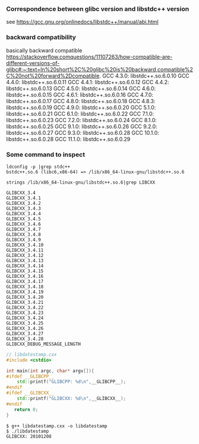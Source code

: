 ### Correspondence between glibc version and libstdc++ version
see https://gcc.gnu.org/onlinedocs/libstdc++/manual/abi.html


### backward compatibility
basically backward compatible
https://stackoverflow.comquestions/11107263/how-compatible-are-different-versions-of-glibc#:~:text=In%20short%2C%20glibc%20is%20backward,compatible%2C%20not%20forward%2Dcompatible.
GCC 4.3.0: libstdc++.so.6.0.10
GCC 4.4.0: libstdc++.so.6.0.11
GCC 4.4.1: libstdc++.so.6.0.12
GCC 4.4.2: libstdc++.so.6.0.13
GCC 4.5.0: libstdc++.so.6.0.14
GCC 4.6.0: libstdc++.so.6.0.15
GCC 4.6.1: libstdc++.so.6.0.16
GCC 4.7.0: libstdc++.so.6.0.17
GCC 4.8.0: libstdc++.so.6.0.18
GCC 4.8.3: libstdc++.so.6.0.19
GCC 4.9.0: libstdc++.so.6.0.20
GCC 5.1.0: libstdc++.so.6.0.21
GCC 6.1.0: libstdc++.so.6.0.22
GCC 7.1.0: libstdc++.so.6.0.23
GCC 7.2.0: libstdc++.so.6.0.24
GCC 8.1.0: libstdc++.so.6.0.25
GCC 9.1.0: libstdc++.so.6.0.26
GCC 9.2.0: libstdc++.so.6.0.27
GCC 9.3.0: libstdc++.so.6.0.28
GCC 10.1.0: libstdc++.so.6.0.28
GCC 11.1.0: libstdc++.so.6.0.29

### Some command to inspect

```
ldconfig -p |grep stdc++
bstdc++.so.6 (libc6,x86-64) => /lib/x86_64-linux-gnu/libstdc++.so.6
```

```
strings /lib/x86_64-linux-gnu/libstdc++.so.6|grep LIBCXX

GLIBCXX_3.4
GLIBCXX_3.4.1
GLIBCXX_3.4.2
GLIBCXX_3.4.3
GLIBCXX_3.4.4
GLIBCXX_3.4.5
GLIBCXX_3.4.6
GLIBCXX_3.4.7
GLIBCXX_3.4.8
GLIBCXX_3.4.9
GLIBCXX_3.4.10
GLIBCXX_3.4.11
GLIBCXX_3.4.12
GLIBCXX_3.4.13
GLIBCXX_3.4.14
GLIBCXX_3.4.15
GLIBCXX_3.4.16
GLIBCXX_3.4.17
GLIBCXX_3.4.18
GLIBCXX_3.4.19
GLIBCXX_3.4.20
GLIBCXX_3.4.21
GLIBCXX_3.4.22
GLIBCXX_3.4.23
GLIBCXX_3.4.24
GLIBCXX_3.4.25
GLIBCXX_3.4.26
GLIBCXX_3.4.27
GLIBCXX_3.4.28
GLIBCXX_DEBUG_MESSAGE_LENGTH
```
```c++
// libdatestamp.cxx
#include <cstdio>

int main(int argc, char* argv[]){
#ifdef __GLIBCPP__
    std::printf("GLIBCPP: %d\n",__GLIBCPP__);
#endif
#ifdef __GLIBCXX__
    std::printf("GLIBCXX: %d\n",__GLIBCXX__);
#endif
   return 0;
}
```
```
$ g++ libdatestamp.cxx -o libdatestamp
$ ./libdatestamp
GLIBCXX: 20101208
```

